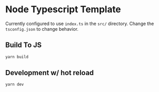 # Node Typescript Template

Currently configured to use `index.ts` in the `src/` directory. Change the `tsconfig.json` to change behavior.

## Build To JS
```bash
yarn build
```

## Development w/ hot reload
```bash
yarn dev
```

